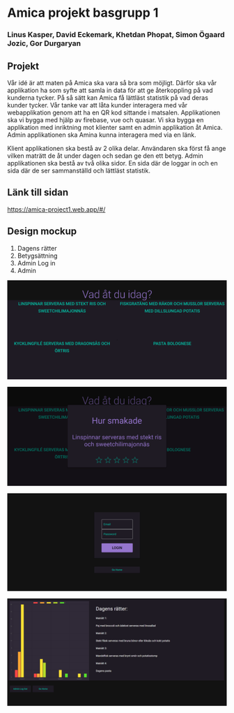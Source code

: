 # Amica projekt basgrupp 1
### Linus Kasper, David Eckemark, Khetdan Phopat, Simon Ögaard Jozic, Gor Durgaryan

## Projekt 
Vår idé är att maten på Amica ska vara så bra som möjligt. Därför ska vår applikation ha som syfte att samla in data för att ge återkoppling på vad kunderna tycker. På så sätt kan Amica få lättläst statistik på vad deras kunder tycker.
Vår tanke var att låta kunder interagera med vår webapplikation genom att ha en QR kod sittande i matsalen. Applikationen ska vi bygga med hjälp av firebase, vue och quasar. Vi ska bygga en applikation med inriktning mot klienter samt en admin applikation åt Amica. Admin applikationen ska Amina kunna interagera med via en länk.

Klient applikationen ska bestå av 2 olika delar. Användaren ska först få ange vilken maträtt de åt under dagen och sedan ge den ett betyg. Admin applikationen ska bestå av två olika sidor. En sida där de loggar in och en sida där de ser sammanställd och lättläst statistik.

## Länk till sidan

https://amica-project1.web.app/#/

## Design mockup

  1. Dagens rätter
  2. Betygsättning
  3. Admin Log in
  4. Admin

![Test Image 1](https://github.com/abbindustrigymnasium/smarta-system-amica-projekt-grupp1/blob/master/photos/user.PNG)

![Test Image 2](https://github.com/abbindustrigymnasium/smarta-system-amica-projekt-grupp1/blob/master/photos/user%20-%20rate.PNG)

![Test Image 3](https://github.com/abbindustrigymnasium/smarta-system-amica-projekt-grupp1/blob/master/photos/Admin_log_in.png)

![Test Image 4](https://github.com/abbindustrigymnasium/smarta-system-amica-projekt-grupp1/blob/master/photos/Admin.PNG)
